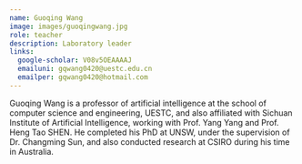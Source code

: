 ```yaml
---
name: Guoqing Wang
image: images/guoqingwang.jpg
role: teacher
description: Laboratory leader
links:
  google-scholar: V08v5OEAAAAJ
  emailuni: gqwang0420@uestc.edu.cn
  emailper: gqwang0420@hotmail.com
---
```


Guoqing Wang is a professor of artificial intelligence at the school of computer science and engineering, UESTC, and also affiliated with Sichuan Institute of Artificial Intelligence, working with Prof. Yang Yang and Prof. Heng Tao SHEN. He completed his PhD at UNSW, under the supervision of Dr. Changming Sun, and also conducted research at CSIRO during his time in Australia.

